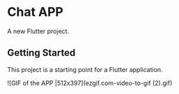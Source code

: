 # Chat APP

A new Flutter project.

## Getting Started

This project is a starting point for a Flutter application.

![GIF of the APP |512x397](ezgif.com-video-to-gif (2).gif)
